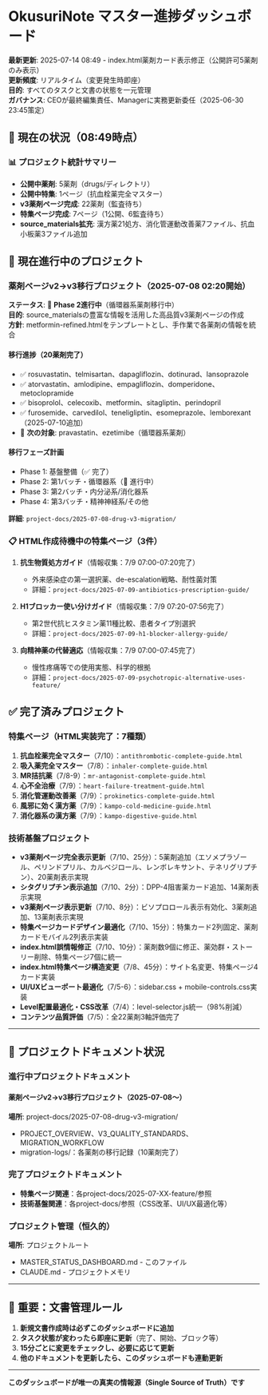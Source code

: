 # OkusuriNote マスター進捗ダッシュボード
**最新更新**: 2025-07-14 08:49 - index.html薬剤カード表示修正（公開許可5薬剤のみ表示）  
**更新頻度**: リアルタイム（変更発生時即座）  
**目的**: すべてのタスクと文書の状態を一元管理  
**ガバナンス**: CEOが最終編集責任、Managerに実務更新委任（2025-06-30 23:45策定）

## 🎯 現在の状況（08:49時点）

### 📊 プロジェクト統計サマリー
- **公開中薬剤**: 5薬剤（drugs/ディレクトリ）
- **公開中特集**: 1ページ（抗血栓薬完全マスター）
- **v3薬剤ページ完成**: 22薬剤（監査待ち）
- **特集ページ完成**: 7ページ（1公開、6監査待ち）
- **source_materials拡充**: 漢方薬21処方、消化管運動改善薬7ファイル、抗血小板薬3ファイル追加

## 🚀 現在進行中のプロジェクト

### 薬剤ページv2→v3移行プロジェクト（2025-07-08 02:20開始）
**ステータス**: 🚀 **Phase 2進行中**（循環器系薬剤移行中）  
**目的**: source_materialsの豊富な情報を活用した高品質v3薬剤ページの作成  
**方針**: metformin-refined.htmlをテンプレートとし、手作業で各薬剤の情報を統合  

#### 移行進捗（20薬剤完了）
- ✅ rosuvastatin、telmisartan、dapagliflozin、dotinurad、lansoprazole
- ✅ atorvastatin、amlodipine、empagliflozin、domperidone、metoclopramide
- ✅ bisoprolol、celecoxib、metformin、sitagliptin、perindopril
- ✅ furosemide、carvedilol、teneligliptin、esomeprazole、lemborexant（2025-07-10追加）
- 🚀 **次の対象**: pravastatin、ezetimibe（循環器系薬剤）

#### 移行フェーズ計画
- Phase 1: 基盤整備（✅ 完了）
- Phase 2: 第1バッチ・循環器系（🚀 進行中）
- Phase 3: 第2バッチ・内分泌系/消化器系
- Phase 4: 第3バッチ・精神神経系/その他

**詳細**: `project-docs/2025-07-08-drug-v3-migration/`

### 📋 HTML作成待機中の特集ページ（3件）

1. **抗生物質処方ガイド**（情報収集：7/9 07:00-07:20完了）  
   - 外来感染症の第一選択薬、de-escalation戦略、耐性菌対策
   - 詳細：`project-docs/2025-07-09-antibiotics-prescription-guide/`

2. **H1ブロッカー使い分けガイド**（情報収集：7/9 07:20-07:56完了）  
   - 第2世代抗ヒスタミン薬11種比較、患者タイプ別選択
   - 詳細：`project-docs/2025-07-09-h1-blocker-allergy-guide/`

3. **向精神薬の代替適応**（情報収集：7/9 07:00-07:45完了）  
   - 慢性疼痛等での使用実態、科学的根拠
   - 詳細：`project-docs/2025-07-09-psychotropic-alternative-uses-feature/`

## ✅ 完了済みプロジェクト

### 特集ページ（HTML実装完了：7種類）
1. **抗血栓薬完全マスター**（7/10）：`antithrombotic-complete-guide.html`
2. **吸入薬完全マスター**（7/8）：`inhaler-complete-guide.html`
3. **MR拮抗薬**（7/8-9）：`mr-antagonist-complete-guide.html`  
4. **心不全治療**（7/9）：`heart-failure-treatment-guide.html`
5. **消化管運動改善薬**（7/9）：`prokinetics-complete-guide.html`
6. **風邪に効く漢方薬**（7/9）：`kampo-cold-medicine-guide.html`
7. **消化器系の漢方薬**（7/9）：`kampo-digestive-guide.html`

### 技術基盤プロジェクト
- **v3薬剤ページ完全表示更新**（7/10、25分）：5薬剤追加（エソメプラゾール、ペリンドプリル、カルベジロール、レンボレキサント、テネリグリプチン）、20薬剤表示実現
- **シタグリプチン表示追加**（7/10、2分）：DPP-4阻害薬カード追加、14薬剤表示実現
- **v3薬剤ページ表示更新**（7/10、8分）：ビソプロロール表示有効化、3薬剤追加、13薬剤表示実現
- **特集ページカードデザイン最適化**（7/10、15分）：特集カード2列固定、薬剤カードモバイル2列表示実装
- **index.html誤情報修正**（7/10、10分）：薬剤数9個に修正、薬効群・ストーリー削除、特集ページ7個に統一
- **index.html特集ページ構造変更**（7/8、45分）：サイト名変更、特集ページ4カード実装
- **UI/UXビューポート最適化**（7/5-6）：sidebar.css + mobile-controls.css実装
- **Level配置最適化・CSS改革**（7/4）：level-selector.js統一（98%削減）
- **コンテンツ品質評価**（7/5）：全22薬剤3軸評価完了

---

## 📁 プロジェクトドキュメント状況

### 進行中プロジェクトドキュメント

#### 薬剤ページv2→v3移行プロジェクト（2025-07-08〜）
**場所**: project-docs/2025-07-08-drug-v3-migration/
- PROJECT_OVERVIEW、V3_QUALITY_STANDARDS、MIGRATION_WORKFLOW
- migration-logs/：各薬剤の移行記録（10薬剤完了）

### 完了プロジェクトドキュメント
- **特集ページ関連**：各project-docs/2025-07-XX-feature/参照
- **技術基盤関連**：各project-docs/参照（CSS改革、UI/UX最適化等）

### プロジェクト管理（恒久的）
**場所**: プロジェクトルート
- MASTER_STATUS_DASHBOARD.md - このファイル
- CLAUDE.md - プロジェクトメモリ

---

## 🚨 重要：文書管理ルール

1. **新規文書作成時は必ずこのダッシュボードに追加**
2. **タスク状態が変わったら即座に更新**（完了、開始、ブロック等）
3. **15分ごとに変更をチェックし、必要に応じて更新**
4. **他のドキュメントを更新したら、このダッシュボードも連動更新**

---
**このダッシュボードが唯一の真実の情報源（Single Source of Truth）です**